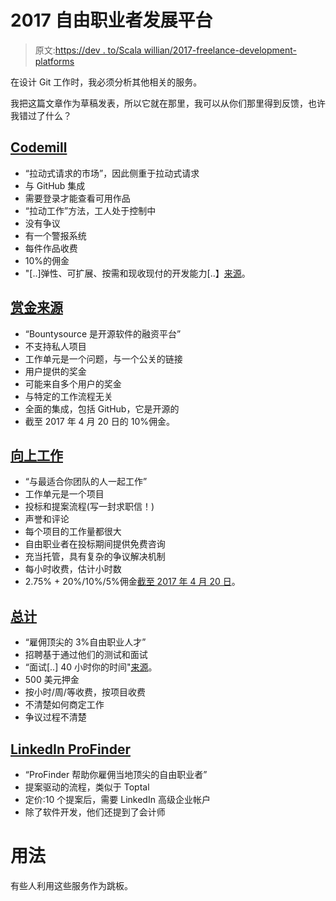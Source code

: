# 2017 自由职业者发展平台

> 原文:[https://dev . to/Scala willian/2017-freelance-development-platforms](https://dev.to/scalawilliam/2017-freelance-development-platforms)

在设计 Git 工作时，我必须分析其他相关的服务。

我把这篇文章作为草稿发表，所以它就在那里，我可以从你们那里得到反馈，也许我错过了什么？

## [](#codemill)[Codemill](http://codemill.io)

*   “拉动式请求的市场”，因此侧重于拉动式请求
*   与 GitHub 集成
*   需要登录才能查看可用作品
*   “拉动工作”方法，工人处于控制中
*   没有争议
*   有一个警报系统
*   每件作品收费
*   10%的佣金
*   "[..]弹性、可扩展、按需和现收现付的开发能力[..】[来源](http://codemill.io/get-your-kernel-module-developed)。

## [](#bountysource)[赏金来源](https://www.bountysource.com/)

*   “Bountysource 是开源软件的融资平台”
*   不支持私人项目
*   工作单元是一个问题，与一个公关的链接
*   用户提供的奖金
*   可能来自多个用户的奖金
*   与特定的工作流程无关
*   全面的集成，包括 GitHub，它是开源的
*   截至 2017 年 4 月 20 日的 10%佣金。

## [](#upwork)[向上工作](https://www.upwork.com/)

*   “与最适合你团队的人一起工作”
*   工作单元是一个项目
*   投标和提案流程(写一封求职信！)
*   声誉和评论
*   每个项目的工作量都很大
*   自由职业者在投标期间提供免费咨询
*   充当托管，具有复杂的争议解决机制
*   每小时收费，估计小时数
*   2.75% + 20%/10%/5%佣金[截至 2017 年 4 月 20 日](https://www.upwork.com/i/pricing/clients/)。

## [](#toptal)[总计](https://www.toptal.com/)

*   “雇佣顶尖的 3%自由职业人才”
*   招聘基于通过他们的测试和面试
*   “面试[..] 40 小时你的时间"[来源](https://news.ycombinator.com/item?id=12303148)。
*   500 美元押金
*   按小时/周/等收费，按项目收费
*   不清楚如何商定工作
*   争议过程不清楚

## [LinkedIn ProFinder](https://www.linkedin.com/profinder)

*   “ProFinder 帮助你雇佣当地顶尖的自由职业者”
*   提案驱动的流程，类似于 Toptal
*   定价:10 个提案后，需要 LinkedIn 高级企业帐户
*   除了软件开发，他们还提到了会计师

# [](#usage)用法

有些人利用这些服务作为跳板。